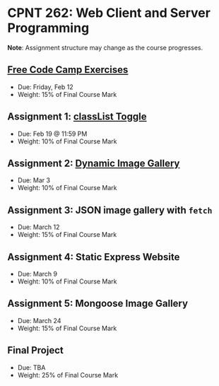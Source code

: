 # CPNT 262: Web Client and Server Programming
**Note**: Assignment structure may change as the course progresses.

## [Free Code Camp Exercises](exercises)
- Due: Friday, Feb 12
- Weight: 15% of Final Course Mark

## Assignment 1: [classList Toggle](https://github.com/sait-wbdv/assessments/tree/master/cpnt262/assignment-1)
- Due: Feb 19 @ 11:59 PM
- Weight: 10% of Final Course Mark

## Assignment 2: [Dynamic Image Gallery](https://github.com/sait-wbdv/assessments/tree/master/cpnt262/assignment-2)
- Due: Mar 3
- Weight: 10% of Final Course Mark

## Assignment 3: JSON image gallery with `fetch`
- Due: March 12
- Weight: 15% of Final Course Mark

## Assignment 4: Static Express Website
- Due: March 9
- Weight: 10% of Final Course Mark

## Assignment 5: Mongoose Image Gallery
- Due: March 24
- Weight: 15% of Final Course Mark

## Final Project
- Due: TBA
- Weight: 25% of Final Course Mark